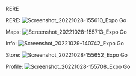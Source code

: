 RERE




RERE:
![Screenshot_20221028-155610_Expo Go](https://user-images.githubusercontent.com/112630205/199026255-3acbc570-229f-45d3-8d98-652ae47f3c9e.jpg)



Maps:
![Screenshot_20221028-155713_Expo Go](https://user-images.githubusercontent.com/112630205/199026462-61d15485-ac71-4714-9794-40b5dbc5711a.jpg)



Info:
![Screenshot_20221029-140742_Expo Go](https://user-images.githubusercontent.com/112630205/199026560-7d6731da-641d-40fc-82ea-fa3b6adb7c38.jpg)



Store:
![Screenshot_20221028-155652_Expo Go](https://user-images.githubusercontent.com/112630205/199026607-26dce529-8ee4-4c1d-8cdb-133a9d26b2b4.jpg)



Profile:
![Screenshot_20221028-155708_Expo Go](https://user-images.githubusercontent.com/112630205/199026632-bf8d5e8b-c7ba-4cec-af1b-4cacd67bda82.jpg)
